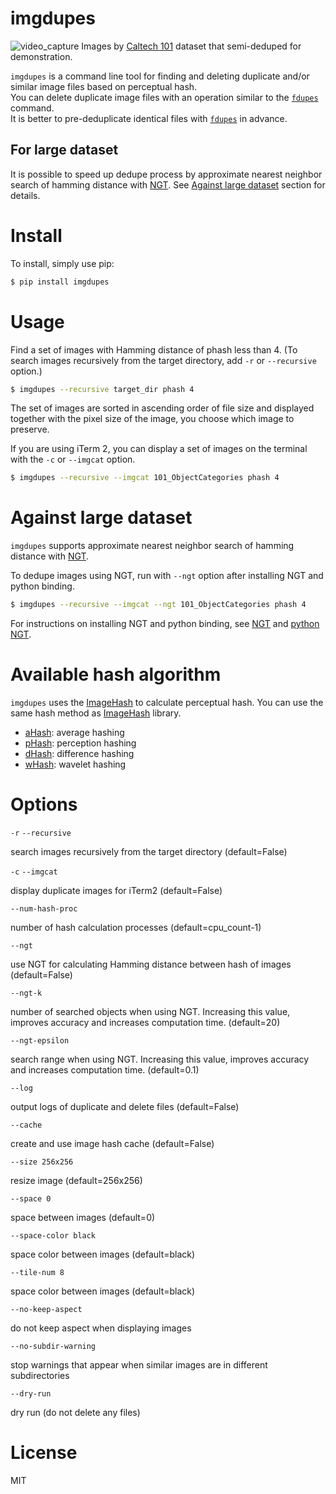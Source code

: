 # imgdupes

![video_capture](video_capture.gif)
Images by [Caltech 101] dataset that semi-deduped for demonstration.

`imgdupes` is a command line tool for finding and deleting duplicate and/or similar image files based on perceptual hash.  
You can delete duplicate image files with an operation similar to the [`fdupes`] command.  
It is better to pre-deduplicate identical files with [`fdupes`] in advance.


## For large dataset

It is possible to speed up dedupe process by approximate nearest neighbor search of hamming distance with [NGT].
See [Against large dataset](#Against_large_dataset) section for details.


# Install

To install, simply use pip:

```bash
$ pip install imgdupes
```


# Usage

Find a set of images with Hamming distance of phash less than 4.
(To search images recursively from the target directory, add `-r` or `--recursive` option.)

```bash
$ imgdupes --recursive target_dir phash 4
```

The set of images are sorted in ascending order of file size and displayed together with the pixel size of the image, you choose which image to preserve.

If you are using iTerm 2, you can display a set of images on the terminal with the `-c` or `--imgcat` option.

```bash
$ imgdupes --recursive --imgcat 101_ObjectCategories phash 4
```


# Against large dataset

`imgdupes` supports approximate nearest neighbor search of hamming distance with [NGT].

To dedupe images using NGT, run with `--ngt` option after installing NGT and python binding.

```bash
$ imgdupes --recursive --imgcat --ngt 101_ObjectCategories phash 4
```

For instructions on installing NGT and python binding, see [NGT] and [python NGT].


# Available hash algorithm

`imgdupes` uses the [ImageHash] to calculate perceptual hash.
You can use the same hash method as [ImageHash] library.

- [aHash]: average hashing
- [pHash]: perception hashing
- [dHash]: difference hashing
- [wHash]: wavelet hashing


# Options

`-r` `--recursive`

search images recursively from the target directory (default=False)

`-c` `--imgcat`

display duplicate images for iTerm2 (default=False)

`--num-hash-proc`

number of hash calculation processes (default=cpu_count-1)

`--ngt`

use NGT for calculating Hamming distance between hash of images (default=False)

`--ngt-k`

number of searched objects when using NGT.
Increasing this value, improves accuracy and increases computation time. (default=20)

`--ngt-epsilon`

search range when using NGT.
Increasing this value, improves accuracy and increases computation time. (default=0.1)

`--log`

output logs of duplicate and delete files (default=False)

`--cache`

create and use image hash cache (default=False)

`--size 256x256`

resize image (default=256x256)

`--space 0`

space between images (default=0)

`--space-color black`

space color between images (default=black)

`--tile-num 8`

space color between images (default=black)

`--no-keep-aspect`

do not keep aspect when displaying images

`--no-subdir-warning`

stop warnings that appear when similar images are in different subdirectories

`--dry-run`

dry run (do not delete any files)


# License

MIT

[`fdupes`]: (https://github.com/adrianlopezroche/fdupes)
[Caltech 101]: http://www.vision.caltech.edu/Image_Datasets/Caltech101/
[ImageHash]: https://github.com/JohannesBuchner/imagehash
[aHash]: http://www.hackerfactor.com/blog/index.php?/archives/432-Looks-Like-It.html
[pHash]: http://www.hackerfactor.com/blog/index.php?/archives/432-Looks-Like-It.html
[dHash]: http://www.hackerfactor.com/blog/index.php?/archives/529-Kind-of-Like-That.html
[wHash]: https://fullstackml.com/2016/07/02/wavelet-image-hash-in-python/
[NGT]: https://github.com/yahoojapan/NGT
[python NGT]: https://github.com/yahoojapan/NGT/tree/master/python
